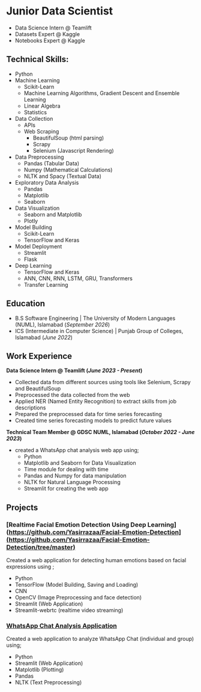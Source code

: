 # Junior Data Scientist
- Data Science Intern @ Teamlift
- Datasets Expert @ Kaggle
- Notebooks Expert @ Kaggle

## Technical Skills: 
- Python
- Machine Learning
  - Scikit-Learn
  - Machine Learning Algorithms, Gradient Descent and Ensemble Learning
  - Linear Algebra
  - Statistics
- Data Collection
  - APIs
  - Web Scraping
    - BeautifulSoup (html parsing)
    - Scrapy
    - Selenium (Javascript Rendering)
- Data Preprocessing
  - Pandas (Tabular Data)
  - Numpy (Mathematical Calculations)
  - NLTK and Spacy (Textual Data)
- Exploratory Data Analysis
  - Pandas
  - Matplotlib
  - Seaborn
- Data Visualization
  - Seaborn and Matplotlib
  - Plotly
- Model Building
  - Scikit-Learn
  - TensorFlow and Keras
- Model Deployment
  - Streamlit
  - Flask
- Deep Learning
  - TensorFlow and Keras
  - ANN, CNN, RNN, LSTM, GRU, Transformers
  - Transfer Learning
    
## Education						       		
- B.S Software Engineering	| The University of Modern Languages (NUML), Islamabad (_September 2026_)	 			        		
- ICS (Intermediate in Computer Science) | Punjab Group of Colleges, Islamabad (_June 2022_)

## Work Experience
**Data Science Intern @ Teamlift (_June 2023 - Present_)**
- Collected data from different sources using tools like Selenium, Scrapy and BeautifulSoup
- Preprocessed the data collected from the web
- Applied NER (Named Entity Recognition) to extract skills from job descriptions
- Prepared the preprocessed data for time series forecasting
- Created time series forecasting models to predict future values

**Technical Team Member @ GDSC NUML, Islamabad (_October 2022 - June 2023_)**
- created a WhatsApp chat analysis web app using;
  - Python 
  - Matplotlib and Seaborn for Data Visualization 
  - Time module for dealing with time
  - Pandas and Numpy for data manipulation 
  - NLTK for Natural Language Processing 
  - Streamlit for creating the web app

## Projects
### [Realtime Facial Emotion Detection Using Deep Learning](https://github.com/Yasirrazaa/Facial-Emotion-Detection](https://github.com/Yasirrazaa/Facial-Emotion-Detection/tree/master)
Created a web application for detecting human emotions based on facial expressions using ;
- Python
- TensorFlow (Model Building, Saving and Loading)
- CNN
- OpenCV (Image Preprocessing and face detection)
- Streamlit (Web Application)
- Streamlit-webrtc (realtime video streaming)

### [WhatsApp Chat Analysis Application](https://github.com/Yasirrazaa/WhatsApp-Chat-Analysis-App)
Created a web application to analyze WhatsApp Chat (individual and group) using;
- Python
- Streamlit (Web Application)
- Matplotlib (Plotting)
- Pandas
- NLTK (Text Preprocessing)

